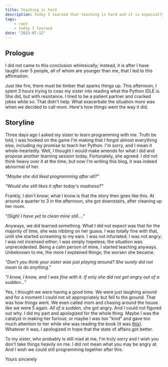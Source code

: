 ```yaml
---
title: Teaching is hard
description: Today I learned that teaching is hard and it is especially so when you do it with someone you know beforehand.
tags:
    - rant
    - today I learned
date: "2023-07-12"
---
```


<salaadas-hero ai='GettysImage' prompt='kindergarten classroom' file='teaching'></salaadas-hero>

## Prologue

I did not came to this conclusion whimsically; instead, it is after I have taught over 5 people, all of whom are younger than me, that I led to this affirmation.

Just like fire, there must be timber that sparks things up. This afternoon, I spent 3 hours trying to coax my sister into reading what the Python IDLE is. She did, but with resistance. I tried to be a patient partner and cracked jokes while so. That didn't help. What exacerbate the situation more was when we decided to call mom. Here's how things went the way it did.

## Storyline

Three days ago I asked my sister to learn programming with me. Truth be told, I was hooked on the game I'm making that I forgot almost everything else, including my promise to teach her Python. I'm sorry, and I mean it whole-heartedly. Well, I thought I would make amends for what I did and propose another learning session today. Fortunately, she agreed. I did not think heavy over it at the time, but now I'm writing this blog, it was indeed abnormal of her.

*"Maybe she did liked programming after all?"*

*"Would she still likes it after today's madness?"*

Frankly, I don't know; what I know is that the story then goes like this. At around a quarter to 3 in the afternoon, she got downstairs, after cleaning up her room.

*"(Sigh) I have yet to clean mine still...."*

Anyways, we did learned something. What I did not expect was that for the majority of time, she was nibbing on her guava. I was totally fine with that, until she started screaming to my ears. I was not infuriated; I was not angry; I was not incensed either; I was simply hopeless; the situation was unprecedented. Being a calm person of mine, I started teaching anyways. Unbeknown to me, the more I explained things; the worsen she became.

*"Don't you think your sister was just playing around? She surely did not mean to do anything."*

*"I know, I know, and I was fine with it. If only she did not get angry out of a sudden..."*

Yes, I thought we were having a good time. We were just laughing around and for a moment I could not sit appropriately but fell to the ground. That was how things went. We even called mom and chasing around the house like we were 5 again. *All of a sudden,* she got angry. And I could not figured out why. I did my part and apologized for the whole thing. Maybe I was the catalyst in making her furious; or maybe I was too "kind" and gave too much attention to her while she was reading the book (it was [this](https://inventwithpython.com/invent4thed/)). Whatever it was, I apologized in hope that the state of affairs got better.

To my sister, who probably is still mad at me, I'm truly sorry and I wish you don't take things heavily on me. I did not mean what you may be angry at. And I wish we could still programming together after this.

Yours sincerely
